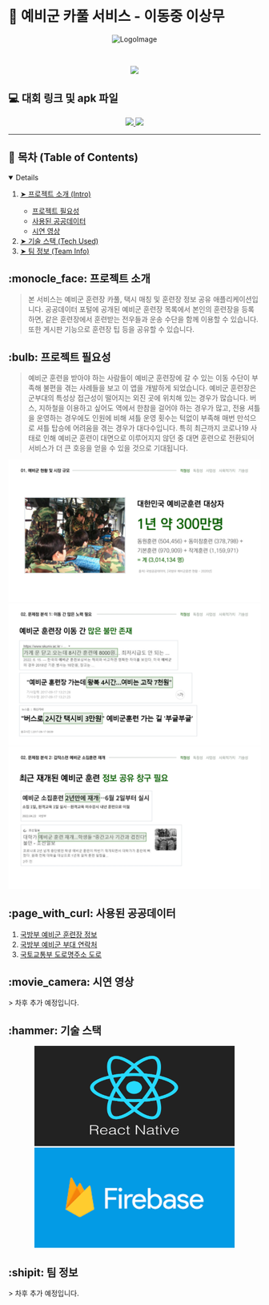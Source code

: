 # :car: 예비군 카풀 서비스 - 이동중 이상무

<div align='center'>
<img src="./back.png" width="800px" title="LogoImage"/>
<p>&nbsp;</p>
<img src='https://img.shields.io/badge/Version-1.0.0-blue?style=for-the-badge&logo'>
</a>    
</div>   


## :computer: 대회 링크 및 apk 파일 

<div align='center'>

<a href='https://aiconnect.kr/competition/detail/208'>   
<img src='https://img.shields.io/badge/HOMEPAGE-gray?style=for-the-badge'>
</a>
<a href='https://github.com/lhw414/reservercar/tags'>   
<img src='https://img.shields.io/badge/DOWNLOAD-blue?style=for-the-badge'>
</a>

</div>

---

## :book: 목차 (Table of Contents)
<details open="open">
  <ol>
    <li><a href="#about-the-project"> ➤ 프로젝트 소개 (Intro)</a></li>
      <ul>
        <li><a href="#feature1">프로젝트 필요성</a></li>
        <li><a href="#feature2">사용된 공공데이터</a></li>
        <li><a href="#feature3">시연 영상</a></li>
      </ul>
    <li><a href="#techniques"> ➤ 기술 스택 (Tech Used)</a></li>
    <li><a href="#team"> ➤ 팀 정보 (Team Info)</a></li>
  </ol>
</details>

<h2 id="about-the-project"> :monocle_face: 프로젝트 소개</h2>

> 본 서비스는 예비군 훈련장 카풀, 택시 매칭 및 훈련장 정보 공유 애플리케이션입니다. 공공데이터 포털에 공개된 예비군 훈련장 목록에서 본인의 훈련장을 등록하면, 같은 훈련장에서 훈련받는 전우들과 운송 수단을 함께 이용할 수 있습니다. 또한 게시판 기능으로 훈련장 팁 등을 공유할 수 있습니다.

<h2 id="feature1"> :bulb: 프로젝트 필요성</h2>

> 예비군 훈련을 받아야 하는 사람들이 예비군 훈련장에 갈 수 있는 이동 수단이 부족해 불편을 겪는 사례들을 보고 이 앱을 개발하게 되었습니다. 예비군 훈련장은 군부대의 특성상 접근성이 떨어지는 외진 곳에 위치해 있는 경우가 많습니다. 버스, 지하철을 이용하고 싶어도 역에서 한참을 걸어야 하는 경우가 많고, 전용 셔틀을 운영하는 경우에도 인원에 비해 셔틀 운영 횟수는 턱없이 부족해 매번 만석으로 셔틀 탑승에 어려움을 겪는 경우가 대다수입니다. 특히 최근까지 코로나19 사태로 인해 예비군 훈련이 대면으로 이루어지지 않던 중 대면 훈련으로 전환되어 서비스가 더 큰 호응을 얻을 수 있을 것으로 기대됩니다.
<div align='center'>

<img src='https://github.com/lhw414/reservercar/blob/master/reservercar_ppt_img/0002.jpg'>   
<img src='https://github.com/lhw414/reservercar/blob/master/reservercar_ppt_img/0003.jpg'>   
<img src='https://github.com/lhw414/reservercar/blob/master/reservercar_ppt_img/0006.jpg'>   

</div>

<h2 id="feature2"> :page_with_curl: 사용된 공공데이터</h2>

1. [국방부 예비군 훈련장 정보](https://www.data.go.kr/data/15050550/fileData.do)   
2. [국방부 예비군 부대 연락처](https://www.data.go.kr/data/15050549/fileData.do)
3. [국토교통부 도로명주소 도로](https://www.data.go.kr/data/15059020/openapi.do)
   
<h2 id="feature3"> :movie_camera: 시연 영상</h2>
> 차후 추가 예정입니다.

<h2 id="techniques"> :hammer: 기술 스택</h2>

<div align='center'>

<img src='https://github.com/lhw414/reservercar/blob/master/reservercar_ppt_img/react-native.png' width="400" height="200">
<img src='https://github.com/lhw414/reservercar/blob/master/reservercar_ppt_img/firebase.png' width="400" height="200">

</div>

<h2 id="team"> :shipit: 팀 정보</h2>
> 차후 추가 예정입니다.
